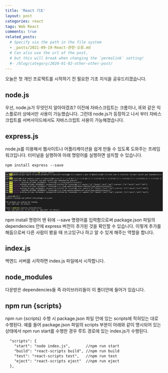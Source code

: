 ```yaml
---
title: 'React 기초'
layout: post
categories: react
tags: Web React
comments: true
related_posts:
  # Specify via the path in the file system
  - _posts/2021-09-19-React-관련-오류.md
  # Can also use the url of the post,
  # but this will break when changing the `permalink` setting!
  #- /blog/category/2020-01-02-other-other-post/
---
```


오늘은 첫 개인 프로젝트를 시작하기 전 필요한 기초 지식을 공유드리겠습니다.

## node.js
우선, node.js가 무엇인지 알아야겠죠? 이전에 자바스크립트는 크롬이나, IE와 같은 익스플로러 상에서만 사용이 가능했습니다. 그런데 node.js가 등장하고 나서 부터 자바스크립트를 서버사이드에서도 자바스크립트 사용이 가능해졌습니다.

## express.js
node.js를 이용해서 웹사이트나 어플리케이션을 쉽게 만들 수 있도록 도와주는 프레임워크입니다.
터미널을 실행하여 아래 명렁어를 실행하면 설치할 수 있습니다.
```
npm install express --save
```
![download-express-js](/assets\img/download-express-js.PNG)

npm install 명령어 맨 뒤에 --save 명령어를 입력함으로써 package.json 파일의 dependencies 안에 express 버전이 추가된 것을 확인할 수 있습니다. 이렇게 추가를 해둠으로써 다른 사람이 봤을 때 쓰고있구나 하고 알 수 있게 해주는 역할을 합니다.

## index.js
백엔드 서버를 시작하면 index.js 파일에서 시작합니다.

## node_modules
다운받은 dependencies들 즉 라이브러리들이 이 폴더안에 들어가 있습니다.

## npm run {scripts}
npm run {scripts} 수행 시 package.json 파일 안에 있는 scripts에 적혀있는 대로 수행된다. 예를 들어 package.json 파일의 scripts 부분이 아래와 같이 명시되어 있는 상태에서 npm run start를 수행한 경우 루트 경로에 있는 index.js가 수행된다.
```
  "scripts": {
    "start": "node index.js",       //npm run start
    "build": "react-scripts build", //npm run build
    "test": "react-scripts test",   //npm run test
    "eject": "react-scripts eject"  //npm run eject
  },
```

<!--author-->